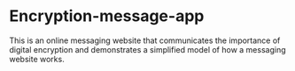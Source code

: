 # Encryption-message-app
This is an online messaging website that communicates the importance of digital encryption and demonstrates a simplified model of how a messaging website works.
